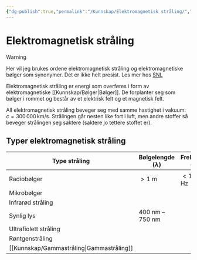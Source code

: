 ```yaml
---
{"dg-publish":true,"permalink":"/Kunnskap/Elektromagnetisk stråling/","title":"Elektromagnetisk stråling","tags":["naturfag","fysikk"]}
---
```



# Elektromagnetisk stråling
>[!Warning]
>Her vil jeg brukes ordene elektromagnetisk stråling og elektromagnetiske bølger som synonymer. Det er ikke helt presist. Les mer hos [SNL](https://snl.no/elektromagnetisk_str%C3%A5ling)

Elektromagnetisk stråling er energi som overføres i form av elektromagnetiske [[Kunnskap/Bølger\|Bølger]]. De forplanter seg som bølger i rommet og består av et elektrisk felt og et magnetisk felt.

All elektromagnetisk stråling beveger seg med samme hastighet i vakuum: $c = 300\,000\, \text{km/s}$. Strålingen går nesten like fort i luft, men andre stoffer så beveger strålingen seg saktere (saktere jo tettere stoffet er).

## Typer elektromagnetisk stråling
| Type stråling         | Bølgelengde ($\lambda$) | Frekvens ($f$) |
| --------------------- | --------------------- | -------------- |
| Radiobølger           | $> 1$ m               | $< 10^{8}$ Hz  |
| Mikrobølger           |                       |                |
| Infrarød stråling     |                       |                |
| Synlig lys            | 400 nm – 750 nm       |                |
| Ultrafiolett stråling |                       |                |
| Røntgenstråling       |                       |                |
| [[Kunnskap/Gammastråling\|Gammastråling]]     |                       |                |
